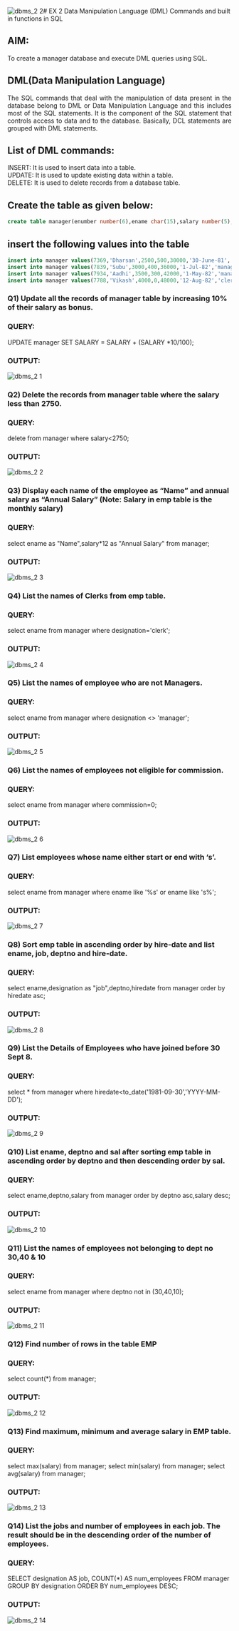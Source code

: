 ![dbms_2 2](https://github.com/gummadileepkumar/EX-2-Data-Manipulation-Language-DML-and-Data-Control-Language-DCL-Commands/assets/118707761/ccc26943-d7bc-4eb7-b87f-03ebc8a257ec)# EX 2 Data Manipulation Language (DML) Commands and built in functions in SQL
## AIM:
To create a manager database and execute DML queries using SQL.


## DML(Data Manipulation Language)
<div align="justify">
The SQL commands that deal with the manipulation of data present in the database belong to DML or Data Manipulation Language and this includes most of the SQL statements. It is the component of the SQL statement that controls access to data and to the database. Basically, DCL statements are grouped with DML statements.
</div>

## List of DML commands: 
<div align="justify">
INSERT: It is used to insert data into a table.<br>
UPDATE: It is used to update existing data within a table.<br>
DELETE: It is used to delete records from a database table.<br>
</div>

## Create the table as given below:
```sql
create table manager(enumber number(6),ename char(15),salary number(5),commission number(4),annualsalary number(7),Hiredate date,designation char(10),deptno number(2),reporting char(10));
```
## insert the following values into the table
```sql
insert into manager values(7369,'Dharsan',2500,500,30000,'30-June-81','clerk',10,'John');
insert into manager values(7839,'Subu',3000,400,36000,'1-Jul-82','manager',null,'James');
insert into manager values(7934,'Aadhi',3500,300,42000,'1-May-82','manager',30,NULL);
insert into manager values(7788,'Vikash',4000,0,48000,'12-Aug-82','clerk',50,'Bond');
```

### Q1) Update all the records of manager table by increasing 10% of their salary as bonus.
### QUERY:
UPDATE manager
SET SALARY = SALARY + (SALARY *10/100);
### OUTPUT:

![dbms_2 1](https://github.com/gummadileepkumar/EX-2-Data-Manipulation-Language-DML-and-Data-Control-Language-DCL-Commands/assets/118707761/e5ff46b5-f9e3-499e-bcab-69617812c65d)


### Q2) Delete the records from manager table where the salary less than 2750.
### QUERY:
delete from manager
 where salary<2750;
### OUTPUT:

![dbms_2 2](https://github.com/gummadileepkumar/EX-2-Data-Manipulation-Language-DML-and-Data-Control-Language-DCL-Commands/assets/118707761/2e0f8822-c44a-44d6-b44f-b14027328cb3)


### Q3) Display each name of the employee as “Name” and annual salary as “Annual Salary” (Note: Salary in emp table is the monthly salary)
### QUERY:
 select ename as "Name",salary*12 as "Annual Salary" from manager;
### OUTPUT:

![dbms_2 3](https://github.com/gummadileepkumar/EX-2-Data-Manipulation-Language-DML-and-Data-Control-Language-DCL-Commands/assets/118707761/aa887aa2-273c-4759-881f-9c06a8a99238)


### Q4)	List the names of Clerks from emp table.
### QUERY:
select ename from manager where designation='clerk';
### OUTPUT:

![dbms_2 4](https://github.com/gummadileepkumar/EX-2-Data-Manipulation-Language-DML-and-Data-Control-Language-DCL-Commands/assets/118707761/cd06bd1b-b045-446d-a3df-4027b2587721)


### Q5)	List the names of employee who are not Managers.
### QUERY:
select ename from manager where designation <> 'manager';
### OUTPUT:

![dbms_2 5](https://github.com/gummadileepkumar/EX-2-Data-Manipulation-Language-DML-and-Data-Control-Language-DCL-Commands/assets/118707761/91ec7559-bbda-47e1-8498-05ebbcc59d0f)


### Q6)	List the names of employees not eligible for commission.
### QUERY:
select ename from manager where commission=0;
### OUTPUT:

![dbms_2 6](https://github.com/gummadileepkumar/EX-2-Data-Manipulation-Language-DML-and-Data-Control-Language-DCL-Commands/assets/118707761/80bff215-58a2-460c-85b1-6e2c73d0456e)


### Q7)	List employees whose name either start or end with ‘s’.
### QUERY:
select ename from manager where ename like '%s' or ename like 's%';
### OUTPUT:

![dbms_2 7](https://github.com/gummadileepkumar/EX-2-Data-Manipulation-Language-DML-and-Data-Control-Language-DCL-Commands/assets/118707761/054494e8-d7d3-4217-bf0f-c99366635a89)


### Q8) Sort emp table in ascending order by hire-date and list ename, job, deptno and hire-date.
### QUERY:
 select ename,designation as "job",deptno,hiredate from manager order by hiredate asc;
### OUTPUT:


![dbms_2 8](https://github.com/gummadileepkumar/EX-2-Data-Manipulation-Language-DML-and-Data-Control-Language-DCL-Commands/assets/118707761/9f0ef1d3-348e-4d00-b36b-f9c075160783)


### Q9) List the Details of Employees who have joined before 30 Sept 8.
### QUERY:
select * from manager where hiredate<to_date('1981-09-30','YYYY-MM-DD');
### OUTPUT:

![dbms_2 9](https://github.com/gummadileepkumar/EX-2-Data-Manipulation-Language-DML-and-Data-Control-Language-DCL-Commands/assets/118707761/c968429c-c15e-497d-8ccc-b37590d028df)


### Q10)	List ename, deptno and sal after sorting emp table in ascending order by deptno and then descending order by sal.
### QUERY:
select ename,deptno,salary from manager order by deptno asc,salary desc;
### OUTPUT:

![dbms_2 10](https://github.com/gummadileepkumar/EX-2-Data-Manipulation-Language-DML-and-Data-Control-Language-DCL-Commands/assets/118707761/2e80f876-5cd1-40e8-a935-ad671c4ee1a2)


### Q11) List the names of employees not belonging to dept no 30,40 & 10
### QUERY:
select ename from manager where deptno not in (30,40,10);
### OUTPUT:

![dbms_2 11](https://github.com/gummadileepkumar/EX-2-Data-Manipulation-Language-DML-and-Data-Control-Language-DCL-Commands/assets/118707761/bee6d970-437e-4928-aa61-af14e601d16c)


### Q12) Find number of rows in the table EMP
### QUERY:
select count(*) from manager;
### OUTPUT:

![dbms_2 12](https://github.com/gummadileepkumar/EX-2-Data-Manipulation-Language-DML-and-Data-Control-Language-DCL-Commands/assets/118707761/6c758b30-6fdd-4721-879c-b5dc4c9772db)



### Q13) Find maximum, minimum and average salary in EMP table.
### QUERY:
select max(salary) from manager;
select min(salary) from manager;
select avg(salary) from manager;
### OUTPUT:

![dbms_2 13](https://github.com/gummadileepkumar/EX-2-Data-Manipulation-Language-DML-and-Data-Control-Language-DCL-Commands/assets/118707761/aa299c9e-ed5c-45f7-b7a4-76f539e2e505)



### Q14) List the jobs and number of employees in each job. The result should be in the descending order of the number of employees.
### QUERY:
 SELECT designation AS job, COUNT(*) AS num_employees FROM manager GROUP BY designation ORDER BY num_employees DESC;
### OUTPUT:

![dbms_2 14](https://github.com/gummadileepkumar/EX-2-Data-Manipulation-Language-DML-and-Data-Control-Language-DCL-Commands/assets/118707761/793906b9-8689-4f36-b65e-b6b810a26012)

